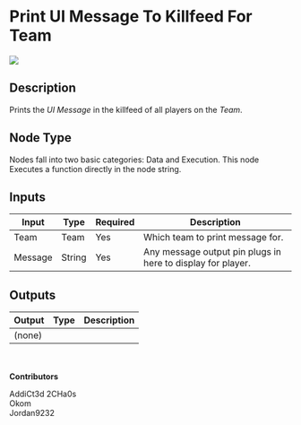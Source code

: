 # Print UI Message To Killfeed For Team
![](../../../.gitbook/assets/print-ui-message-to-killfeed-for-team.png)
## Description
Prints the _UI Message_ in the killfeed of all players on the _Team_.  

## Node Type
Nodes fall into two basic categories: Data and Execution. This node Executes a function directly in the node string.

## Inputs
| Input | Type | Required | Description |
|------------------|------------------|----------|--------------------------------------------------------------|
| Team | Team | Yes | Which team to print message for. |
| Message | String | Yes | Any message output pin plugs in here to display for player. |

## Outputs
| Output | Type | Description |
|------------------|------------------|--------------------------------------------------------------|
| (none) | | |

\
\
**Contributors**

AddiCt3d 2CHa0s \
Okom \
Jordan9232